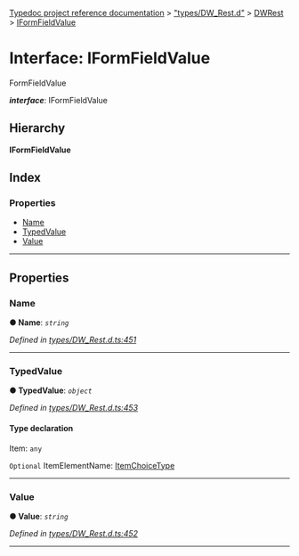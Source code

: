 [Typedoc project reference documentation](../README.md) > ["types/DW_Rest.d"](../modules/_types_dw_rest_d_.md) > [DWRest](../modules/_types_dw_rest_d_.dwrest.md) > [IFormFieldValue](../interfaces/_types_dw_rest_d_.dwrest.iformfieldvalue.md)

# Interface: IFormFieldValue

FormFieldValue

*__interface__*: IFormFieldValue

## Hierarchy

**IFormFieldValue**

## Index

### Properties

* [Name](_types_dw_rest_d_.dwrest.iformfieldvalue.md#name)
* [TypedValue](_types_dw_rest_d_.dwrest.iformfieldvalue.md#typedvalue)
* [Value](_types_dw_rest_d_.dwrest.iformfieldvalue.md#value)

---

## Properties

<a id="name"></a>

###  Name

**● Name**: *`string`*

*Defined in [types/DW_Rest.d.ts:451](https://github.com/DocuWare/REST-Sample-TS/blob/0222c3e/src/types/DW_Rest.d.ts#L451)*

___
<a id="typedvalue"></a>

###  TypedValue

**● TypedValue**: *`object`*

*Defined in [types/DW_Rest.d.ts:453](https://github.com/DocuWare/REST-Sample-TS/blob/0222c3e/src/types/DW_Rest.d.ts#L453)*

#### Type declaration

 Item: `any`

`Optional`  ItemElementName: [ItemChoiceType](../enums/_types_dw_rest_d_.dwrest.itemchoicetype.md)

___
<a id="value"></a>

###  Value

**● Value**: *`string`*

*Defined in [types/DW_Rest.d.ts:452](https://github.com/DocuWare/REST-Sample-TS/blob/0222c3e/src/types/DW_Rest.d.ts#L452)*

___

